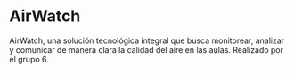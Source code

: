 # AirWatch
AirWatch, una solución tecnológica integral que busca monitorear, analizar y comunicar de manera clara la calidad del aire en las aulas. Realizado por el grupo 6.

